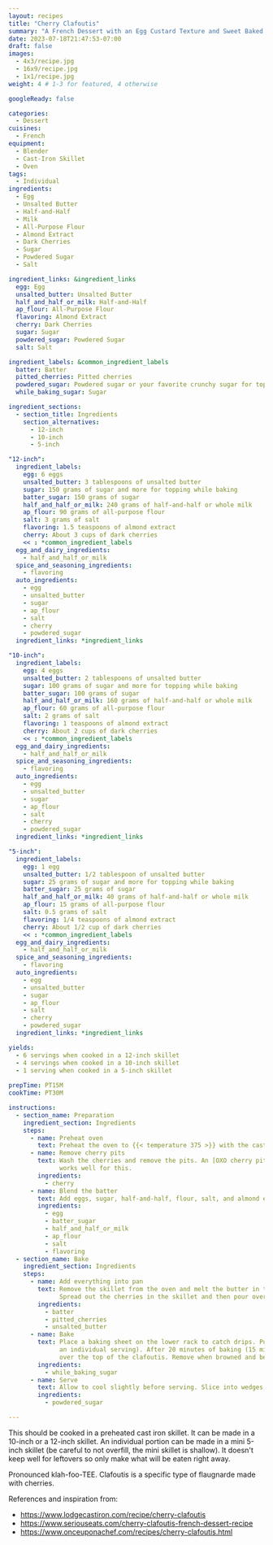 ```yaml
---
layout: recipes
title: "Cherry Clafoutis"
summary: "A French Dessert with an Egg Custard Texture and Sweet Baked Cherries"
date: 2023-07-18T21:47:53-07:00
draft: false
images:
  - 4x3/recipe.jpg
  - 16x9/recipe.jpg
  - 1x1/recipe.jpg
weight: 4 # 1-3 for featured, 4 otherwise

googleReady: false

categories:
  - Dessert
cuisines:
  - French
equipment:
  - Blender
  - Cast-Iron Skillet
  - Oven
tags:
  - Individual
ingredients:
  - Egg
  - Unsalted Butter
  - Half-and-Half
  - Milk
  - All-Purpose Flour
  - Almond Extract
  - Dark Cherries
  - Sugar
  - Powdered Sugar
  - Salt

ingredient_links: &ingredient_links
  egg: Egg
  unsalted_butter: Unsalted Butter
  half_and_half_or_milk: Half-and-Half
  ap_flour: All-Purpose Flour
  flavoring: Almond Extract
  cherry: Dark Cherries
  sugar: Sugar
  powdered_sugar: Powdered Sugar
  salt: Salt

ingredient_labels: &common_ingredient_labels
  batter: Batter
  pitted_cherries: Pitted cherries
  powdered_sugar: Powdered sugar or your favorite crunchy sugar for topping
  while_baking_sugar: Sugar

ingredient_sections:
  - section_title: Ingredients
    section_alternatives:
      - 12-inch
      - 10-inch
      - 5-inch

"12-inch":
  ingredient_labels:
    egg: 6 eggs
    unsalted_butter: 3 tablespoons of unsalted butter
    sugar: 150 grams of sugar and more for topping while baking
    batter_sugar: 150 grams of sugar
    half_and_half_or_milk: 240 grams of half-and-half or whole milk
    ap_flour: 90 grams of all-purpose flour
    salt: 3 grams of salt
    flavoring: 1.5 teaspoons of almond extract
    cherry: About 3 cups of dark cherries
    << : *common_ingredient_labels
  egg_and_dairy_ingredients:
    - half_and_half_or_milk
  spice_and_seasoning_ingredients:
    - flavoring
  auto_ingredients:
    - egg
    - unsalted_butter
    - sugar
    - ap_flour
    - salt
    - cherry
    - powdered_sugar
  ingredient_links: *ingredient_links

"10-inch":
  ingredient_labels:
    egg: 4 eggs
    unsalted_butter: 2 tablespoons of unsalted butter
    sugar: 100 grams of sugar and more for topping while baking
    batter_sugar: 100 grams of sugar
    half_and_half_or_milk: 160 grams of half-and-half or whole milk
    ap_flour: 60 grams of all-purpose flour
    salt: 2 grams of salt
    flavoring: 1 teaspoons of almond extract
    cherry: About 2 cups of dark cherries
    << : *common_ingredient_labels
  egg_and_dairy_ingredients:
    - half_and_half_or_milk
  spice_and_seasoning_ingredients:
    - flavoring
  auto_ingredients:
    - egg
    - unsalted_butter
    - sugar
    - ap_flour
    - salt
    - cherry
    - powdered_sugar
  ingredient_links: *ingredient_links

"5-inch":
  ingredient_labels:
    egg: 1 egg
    unsalted_butter: 1/2 tablespoon of unsalted butter
    sugar: 25 grams of sugar and more for topping while baking
    batter_sugar: 25 grams of sugar
    half_and_half_or_milk: 40 grams of half-and-half or whole milk
    ap_flour: 15 grams of all-purpose flour
    salt: 0.5 grams of salt
    flavoring: 1/4 teaspoons of almond extract
    cherry: About 1/2 cup of dark cherries
    << : *common_ingredient_labels
  egg_and_dairy_ingredients:
    - half_and_half_or_milk
  spice_and_seasoning_ingredients:
    - flavoring
  auto_ingredients:
    - egg
    - unsalted_butter
    - sugar
    - ap_flour
    - salt
    - cherry
    - powdered_sugar
  ingredient_links: *ingredient_links

yields: 
  - 6 servings when cooked in a 12-inch skillet
  - 4 servings when cooked in a 10-inch skillet
  - 1 serving when cooked in a 5-inch skillet
  
prepTime: PT15M
cookTime: PT30M

instructions:
  - section_name: Preparation
    ingredient_section: Ingredients
    steps:
      - name: Preheat oven
        text: Preheat the oven to {{< temperature 375 >}} with the cast iron skillet in the oven on a middle rack and another rack placed below.
      - name: Remove cherry pits
        text: Wash the cherries and remove the pits. An [OXO cherry pitter](https://www.oxo.com/quick-release-multi-cherry-pitter.html)
              works well for this.
        ingredients:
          - cherry
      - name: Blend the batter
        text: Add eggs, sugar, half-and-half, flour, salt, and almond extract in a blender and blend until smooth.
        ingredients:
          - egg
          - batter_sugar
          - half_and_half_or_milk
          - ap_flour
          - salt
          - flavoring
  - section_name: Bake
    ingredient_section: Ingredients
    steps:
      - name: Add everything into pan
        text: Remove the skillet from the oven and melt the butter in the pan. Swirl around to coat the bottom and up the sides.
              Spread out the cherries in the skillet and then pour over the batter.
        ingredients:
          - batter
          - pitted_cherries
          - unsalted_butter
      - name: Bake
        text: Place a baking sheet on the lower rack to catch drips. Put the skillet in the oven and bake for 26 to 30 minutes (about 20 minutes for
              an individual serving). After 20 minutes of baking (15 minutes for an individual serving) sprinkle a thin layer of sugar 
              over the top of the clafoutis. Remove when browned and be careful not to overcook and burn the edges.
        ingredients:
          - while_baking_sugar
      - name: Serve
        text: Allow to cool slightly before serving. Slice into wedges. Top with powdered sugar or a crunchy finishing sugar.
        ingredients:
          - powdered_sugar

---
```

This should be cooked in a preheated cast iron skillet. It can be made in a 10-inch or a 12-inch skillet. An individual portion can be 
made in a mini 5-inch skillet (be careful to not overfill, the mini skillet is shallow). It doesn't keep well for leftovers so only make 
what will be eaten right away.

Pronounced klah-foo-TEE. Clafoutis is a specific type of flaugnarde made with cherries.

References and inspiration from:
* https://www.lodgecastiron.com/recipe/cherry-clafoutis
* https://www.seriouseats.com/cherry-clafoutis-french-dessert-recipe
* https://www.onceuponachef.com/recipes/cherry-clafoutis.html
